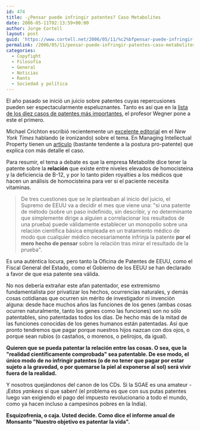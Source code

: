 ```yaml
---
id: 474
title: -¿Pensar puede infringir patentes? Caso Metabolites
date: 2006-05-11T02:13:59+00:00
author: Jorge Cortell
layout: post
guid: 'https://www.cortell.net/2006/05/11/%c2%bfpensar-puede-infringir-patentes-caso-metabolites/'
permalink: /2006/05/11/pensar-puede-infringir-patentes-caso-metabolites/
categories:
  - Copyfight
  - Filosofí­a
  - General
  - Noticias
  - Rants
  - Sociedad y polí­tica
---
```

El año pasado se inició un juicio sobre patentes cuyas repercusiones pueden ser espectacularmente espeluznantes. Tanto es así­ que en la <a title="List of top 10 patent cases" target="_blank" href="https://ip-updates.blogspot.com/2005/11/wegner-updates-his-top-ten-supreme.html">lista de los diez casos de patentes más importantes</a>, el profesor Wegner pone a este el primero.

Michael Crichton escribió recientemente un <a target="_blank" title="Crichton Patents" href="https://www.nytimes.com/2006/03/19/opinion/19crichton.html">excelente editorial</a> en el _New York Times_ hablando (e ironizando) sobre el tema. En Managing Intellectual Property tienen un <a title="MIP" target="_blank" href="https://www.managingip.com/default.asp?page=9&PubID=198&SID=596229&ISS=20855">artí­culo</a> (bastante tendente a la postura pro-patente) que explica con más detalle el caso.

Para resumir, el tema a debate es que la empresa Metabolite dice tener la patente sobre la **relación** que existe entre niveles elevados de homocisteina y la deficiencia de B-12, y por lo tanto piden royalties a los médicos que hacen un análisis de homocisteina para ver si el paciente necesita vitaminas.

> De tres cuestiones que se le planteaban al inicio del juicio, el Supremo de EEUU va a decidir el mes que viene una: "si una patente de método (sobre un paso indefinido, sin describir, y no determinante que simplemente dirige a alguien a correlacionar los resultados de una prueba) puede válidamente establecer un monopolio sobre una relación cientí­fica básica empleada en un tratamiento médico de modo que cualquier médico necesariamente infrinja la patente **por el mero hecho de pensar** sobre la relación tras mirar el resultado de la prueba".

Es una auténtica locura, pero tanto la Oficina de Patentes de EEUU, como el Fiscal General del Estado, como el Gobierno de los EEUU se han declarado a favor de que esa patente sea válida.

No nos deberí­a extrañar este afan patentador, ese extremismo fundamentalista por privatizar los hechos, ocurrencias naturales, y demás cosas cotidianas que ocurren sin mérito de investigador ni invención alguna: desde hace muchos años las funciones de los genes (ambas cosas ocurren naturalmente, tanto los genes como las funciones) son no sólo patentables, sino patentadas todos los dí­as. De hecho más de la mitad de las funciones conocidas de los genes humanos están patentadas. Así­ que pronto tendremos que pagar porque nuestros hijos nazcan con dos ojos, o porque sean rubios (o castaños, o morenos, o pelirojos, da igual).

**Quieren que se pueda patentar la relación entre las cosas. O sea, que la "realidad cientí­ficamente comprobada" sea patentable. De ese modo, el único modo de no infringir patentes (o de no tener que pagar por estar sujeto a la gravedad, o por quemarse la piel al exponerse al sol) será vivir fuera de la realidad.**

Y nosotros quejándonos del canon de los CDs. Si la SGAE es una amateur -¡Estos _yankees_ sí­ que saben! (el problema es que con sus putas patentes luego van exigiendo el pago del impuesto revolucionario a todo el mundo, como ya hacen incluso a campesinos pobres en la India).

**Esquizofrenia, o caja. Usted decide. Como dice el informe anual de Monsanto "Nuestro objetivo es patentar la vida".**